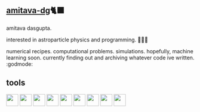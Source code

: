 ## [amitava-dg](https://github.com/amitava-dg)🐈‍⬛
amitava dasgupta. <br>

interested in astroparticle physics and programming. 🔭👨‍💻

numerical recipes. computational problems. simulations. hopefully, machine learning soon.
currently finding out and archiving whatever code ive written. :godmode:

## tools 
<img height="32" width="32" src="https://cdn.simpleicons.org/python/3776ab" /> <img height="32" width="32" src="https://cdn.simpleicons.org/spyderide/ff0000" /> <img height="32" width="32" src="https://cdn.simpleicons.org/jupyter/f37626" /> <img height="32" width="32" src="https://cdn.simpleicons.org/numpy/013243" /> <img height="32" width="32" src="https://cdn.simpleicons.org/scipy/8caae6" /> <img height="32" width="32" src="https://cdn.simpleicons.org/fortran/734f96" /> <img height="32" width="32" src="https://cdn.simpleicons.org/anaconda/44a833" /> <img height="32" width="32" src="https://cdn.simpleicons.org/pytorch/ee4c2c" /> <img height="32" width="32" src="https://cdn.simpleicons.org/cplusplus/00599c" />
